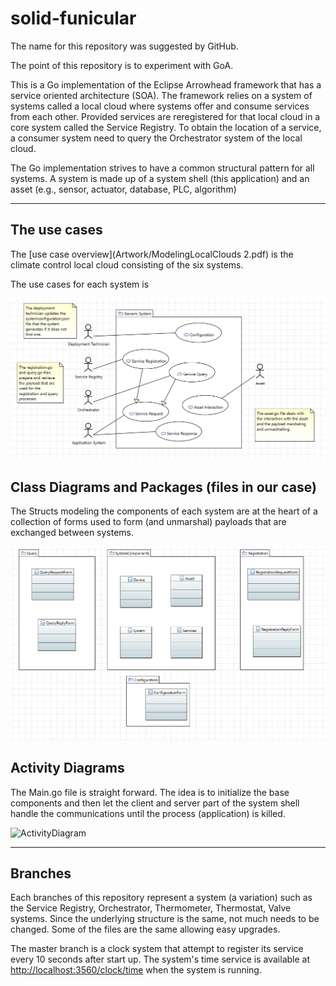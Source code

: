 # solid-funicular
The name for this repository was suggested by GitHub.

The point of this repository is to experiment with GoA.

This is a Go implementation of the Eclipse Arrowhead framework that has a service oriented architecture (SOA).
The framework relies on a system of systems called a local cloud where systems offer and consume services from each other.
Provided services are reregistered for that local cloud in a core system called the Service Registry.
To obtain the location of a service, a consumer system need to query the Orchestrator system of the local cloud.

The Go implementation strives to have a common structural pattern for all systems.
A system is made up of a system shell (this application) and an asset (e.g., sensor, actuator, database, PLC, algorithm)

---
## The use cases
The [use case overview](Artwork/ModelingLocalClouds 2.pdf) is the climate control local cloud consisting of the six systems.

The use cases for each system is

![UseCases](Artwork/GoAUseCaseDiagram.png)

## Class Diagrams and Packages (files in our case)
The Structs modeling the components of each system are at the heart of a collection of forms used to form (and unmarshal) payloads that are exchanged between systems.

![ClassDiagrams](Artwork/GoAClassDiagram.png)

## Activity Diagrams
The Main.go file is straight forward.
The idea is to initialize the base components and then let the client and server part of the system shell handle the communications until the process (application) is killed.

![ActivityDiagram](GoAActivityDiagram.png)

---
## Branches
Each branches of this repository represent a system (a variation) such as the Service Registry, Orchestrator, Thermometer, Thermostat, Valve systems.
Since the underlying structure is the same, not much needs to be changed.
Some of the files are the same allowing easy upgrades.

The master branch is a clock system that attempt to register its service every 10 seconds after start up. The system's time service is available at [http://localhost:3560/clock/time](http://localhost:3560/clock/time) when the system is running.

